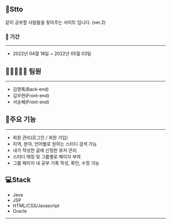 ## 🧑‍Stto<br>
같이 공부할 사람들을 찾아주는 사이트 입니다. (ver.2)

### 📆 기간
---
- 2022년 04월 18일 ~ 2022년 05월 03일
 
## 🧑🏻‍🤝‍🧑🏻 팀원
---
- 김영록(Back-end)
- 김우현(Front-end)
- 서승혜(Front-end)

## 📓주요 기능
---
* 회원 관리(로그인 / 회원 가입)
* 지역, 분야, 언어별로 원하는 스터디 검색 가능
* 내가 작성한 글에 신청한 유저 관리
* 스터디 매칭 및 그룹별로 페이지 부여
* 그룹 페이지 내 공부 기록 작성, 확인, 수정 가능

💻Stack
---
* Java
* JSP
* HTML/CSS/Javascript
* Oracle
---

